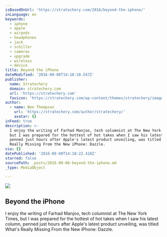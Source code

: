 ```yaml
---
isBasedOnUrl: 'https://stratechery.com/2016/beyond-the-iphone/'
inLanguage: en
keywords:
  - iphone
  - apple
  - airpods
  - headphones
  - jack
  - schiller
  - cameras
  - upgrade
  - wireless
  - device
title: Beyond the iPhone
dateModified: '2016-09-08T14:18:10.547Z'
publisher:
  name: Stratechery
  domain: stratechery.com
  url: 'https://stratechery.com'
  favicon: 'https://stratechery.com/wp-content/themes/stratechery/images/IE/favicon.ico'
author:
  - name: Ben Thompson
    url: 'https://stratechery.com/author/stratechery/'
    avatar: {}
inFeed: true
description: >-
  I enjoy the writing of Farhad Manjoo, tech columnist at The New York Times,
  but I was prepared for the hottest of hot takes when I saw his latest column,
  penned just hours after Apple's latest product unveiling, was titled What's
  Really Missing From the New iPhone: Dazzle.
via: {}
datePublished: '2016-09-08T14:18:22.418Z'
starred: false
sourcePath: _posts/2016-09-08-beyond-the-iphone.md
_type: MediaObject

---
```

<article style=""><img src="https://imgflo.herokuapp.com/graph/2b2431f8e7ba7b0/b6f23fc61b5b68800a8bd55b7f4a5255/noop.jpg?input=https%3A%2F%2Fstratechery.com%2Fwp-content%2Fuploads%2F2015%2F05%2Fher-movie-poster.jpg" /><h1>Beyond the iPhone</h1><p>I enjoy the writing of Farhad Manjoo, tech columnist at The New York Times, but I was prepared for the hottest of hot takes when I saw his latest column, penned just hours after Apple's latest product unveiling, was titled What's Really Missing From the New iPhone: Dazzle.</p></article>